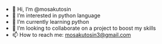 - 👋 Hi, I’m @mosakutosin
- 👀 I’m interested in python language
- 🌱 I’m currently learning python
- 💞️ I’m looking to collaborate on a project to boost my skills
- 📫 How to reach me: mosakutosin3@gmail.com

<!---
mosakutosin/mosakutosin is a ✨ special ✨ repository because its `README.md` (this file) appears on your GitHub profile.
You can click the Preview link to take a look at your changes.
--->
